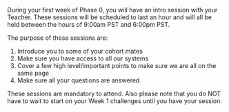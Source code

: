 During your first week of Phase 0, you will have an intro session with your Teacher. These sessions will be scheduled to last an hour and will all be held between the hours of 9:00am PST and 6:00pm PST.

The purpose of these sessions are:

1. Introduce you to some of your cohort mates
2. Make sure you have access to all our systems
3. Cover a few high level/important points to make sure we are all on the same page
4. Make sure all your questions are answered

These sessions are mandatory to attend. Also please note that you do NOT have to wait to start on your Week 1 challenges until you have your session.

